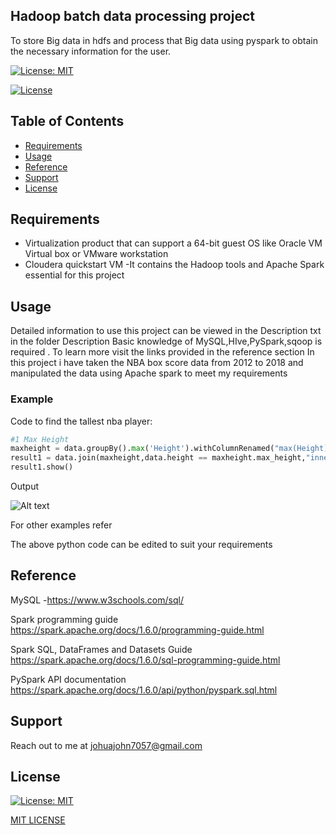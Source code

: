 ## Hadoop batch data processing project

To store Big data in hdfs and process that Big data using pyspark to obtain the necessary information for the user.


[![License: MIT](https://img.shields.io/badge/License-MIT-blue.svg)](https://opensource.org/licenses/MIT)

[![License](https://img.shields.io/badge/License-Apache%201.6-blue.svg)](https://opensource.org/licenses/Apache-1.6)


## Table of Contents
- [Requirements](#requirements)
- [Usage](#usage)
- [Reference](#reference)
- [Support](#support)
- [License](#license)




## Requirements
*  Virtualization product that can support a 64-bit guest OS like Oracle VM Virtual box or VMware workstation
*  Cloudera quickstart VM
	-It contains the Hadoop tools and Apache Spark essential for this project

## Usage

Detailed information to use this project can be viewed in the Description txt in the folder Description
Basic knowledge of MySQL,HIve,PySpark,sqoop is required .
To learn more visit the links provided in the reference section
In this project i have taken the NBA box score data from 2012 to 2018 and manipulated the data using Apache spark to meet my requirements

### Example

 Code to find the tallest nba player:

```python
#1 Max Height
maxheight = data.groupBy().max('Height').withColumnRenamed("max(Height)","max_height")
result1 = data.join(maxheight,data.height == maxheight.max_height,"inner").select(data.playername,data.height).distinct()
result1.show()
```

Output

![Alt text](Screenshots/Chart/tallest.jpg?raw=true "Title")

For other examples refer 

The above python code can be edited to suit your requirements


## Reference

MySQL -https://www.w3schools.com/sql/

Spark programming guide https://spark.apache.org/docs/1.6.0/programming-guide.html

Spark SQL, DataFrames and Datasets Guide https://spark.apache.org/docs/1.6.0/sql-programming-guide.html

PySpark API documentation https://spark.apache.org/docs/1.6.0/api/python/pyspark.sql.html


## Support
Reach out to me at johuajohn7057@gmail.com


## License

[![License: MIT](https://img.shields.io/badge/License-MIT-yellow.svg)](https://opensource.org/licenses/MIT)


[MIT LICENSE](https://opensource.org/licenses/mit-license.php)



















